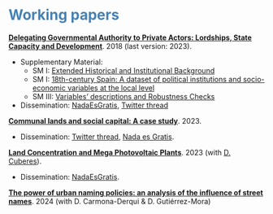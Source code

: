 #  <span style="color:steelblue"> Working papers </span>


[**Delegating Governmental Authority to Private Actors: Lordships, State Capacity and Development**](https://osf.io/preprints/socarxiv/k8mzr/). 2018 (last version: 2023).

* Supplementary Material:
   * SM I: [Extended Historical and Institutional Background](https://osf.io/7tazv)
   * SM I: [18th-century Spain: A dataset of political institutions and socio-economic variables at the local level](https://osf.io/p59nk)
   * SM III: [Variables’ descriptions and Robustness Checks](https://osf.io/qethw)
* Dissemination: [NadaEsGratis](https://nadaesgratis.es/admin/el-legado-del-antiguo-regimen-los-senorios), [Twitter thread](https://twitter.com/OtoPeralias/status/1669264108233846795)
   

[**Communal lands and social capital: A case study**](https://osf.io/eyx2d/). 2023.

* Dissemination: [Twitter thread](https://twitter.com/OtoPeralias/status/1676908324053237763), [Nada es Gratis](https://nadaesgratis.es/admin/tierras-comunales-y-capital-social-en-un-pueblo-andaluz-las-hazas-de-suerte-de-vejer).

[**Land Concentration and Mega Photovoltaic Plants**](https://osf.io/hakt5/). 2023 (with [D. Cuberes](https://sites.google.com/site/davcuberes/)).

* Dissemination: [NadaEsGratis](https://nadaesgratis.es/admin/concentracion-de-la-tierra-y-mega-plantas-solares).

[**The power of urban naming policies: an analysis of the influence of street names**](https://github.com/otoperalias/otoperalias.github.io/blob/main/files/abstract4web.docx.pdf). 2024 (with D. Carmona-Derqui & D. Gutiérrez-Mora)
